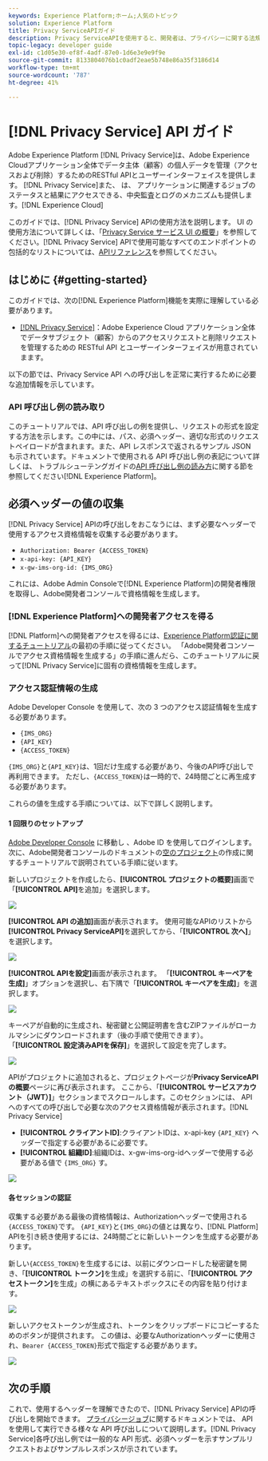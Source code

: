 ```yaml
---
keywords: Experience Platform;ホーム;人気のトピック
solution: Experience Platform
title: Privacy ServiceAPIガイド
description: Privacy ServiceAPIを使用すると、開発者は、プライバシーに関する法規制に準拠して、複数のExperience Cloudアプリケーションをまたいで自分の個人データにアクセスしたり、削除したりするための顧客リクエストを作成および管理できます。 このガイドに従って、API を使用した主な操作の実行方法を学習します。
topic-legacy: developer guide
exl-id: c1d05e30-ef8f-4adf-87e0-1d6e3e9e9f9e
source-git-commit: 8133804076b1c0adf2eae5b748e86a35f3186d14
workflow-type: tm+mt
source-wordcount: '787'
ht-degree: 41%

---
```


# [!DNL Privacy Service] API ガイド

Adobe Experience Platform [!DNL Privacy Service]は、Adobe Experience Cloudアプリケーション全体でデータ主体（顧客）の個人データを管理（アクセスおよび削除）するためのRESTful APIとユーザーインターフェイスを提供します。 [!DNL Privacy Service]また、 は、 アプリケーションに関連するジョブのステータスと結果にアクセスできる、中央監査とログのメカニズムも提供します。[!DNL Experience Cloud]

このガイドでは、[!DNL Privacy Service] APIの使用方法を説明します。 UI の使用方法について詳しくは、「[Privacy Service サービス UI の概要](../ui/overview.md)」を参照してください。[!DNL Privacy Service] APIで使用可能なすべてのエンドポイントの包括的なリストについては、[APIリファレンス](https://www.adobe.io/experience-platform-apis/references/privacy-service/)を参照してください。

## はじめに {#getting-started}

このガイドでは、次の[!DNL Experience Platform]機能を実際に理解している必要があります。

* [[!DNL Privacy Service]](../home.md)：Adobe Experience Cloud アプリケーション全体でデータサブジェクト（顧客）からのアクセスリクエストと削除リクエストを管理するための RESTful API とユーザーインターフェイスが用意されていまます。

以下の節では、Privacy Service API への呼び出しを正常に実行するために必要な追加情報を示しています。

### API 呼び出し例の読み取り

このチュートリアルでは、API 呼び出しの例を提供し、リクエストの形式を設定する方法を示します。この中には、パス、必須ヘッダー、適切な形式のリクエストペイロードが含まれます。また、API レスポンスで返されるサンプル JSON も示されています。ドキュメントで使用される API 呼び出し例の表記について詳しくは、 トラブルシューテングガイドの[API 呼び出し例の読み方](../../landing/troubleshooting.md)に関する節を参照してください[!DNL Experience Platform]。

## 必須ヘッダーの値の収集

[!DNL Privacy Service] APIの呼び出しをおこなうには、まず必要なヘッダーで使用するアクセス資格情報を収集する必要があります。

* `Authorization: Bearer {ACCESS_TOKEN}`
* `x-api-key: {API_KEY}`
* `x-gw-ims-org-id: {IMS_ORG}`

これには、Adobe Admin Consoleで[!DNL Experience Platform]の開発者権限を取得し、Adobe開発者コンソールで資格情報を生成します。

### [!DNL Experience Platform]への開発者アクセスを得る

[!DNL Platform]への開発者アクセスを得るには、[Experience Platform認証に関するチュートリアル](https://experienceleague.adobe.com/docs/experience-platform/landing/platform-apis/api-authentication.html?lang=ja#platform-apis)の最初の手順に従ってください。 「Adobe開発者コンソールでアクセス資格情報を生成する」の手順に進んだら、このチュートリアルに戻って[!DNL Privacy Service]に固有の資格情報を生成します。

### アクセス認証情報の生成

Adobe Developer Console を使用して、次の 3 つのアクセス認証情報を生成する必要があります。

* `{IMS_ORG}`
* `{API_KEY}`
* `{ACCESS_TOKEN}`

`{IMS_ORG}`と`{API_KEY}`は、1回だけ生成する必要があり、今後のAPI呼び出しで再利用できます。 ただし、`{ACCESS_TOKEN}`は一時的で、24時間ごとに再生成する必要があります。

これらの値を生成する手順については、以下で詳しく説明します。

#### 1 回限りのセットアップ

[Adobe Developer Console](https://www.adobe.com/go/devs_console_ui) に移動し 、Adobe ID を使用してログインします。次に、Adobe開発者コンソールのドキュメントの[空のプロジェクト](https://www.adobe.io/apis/experienceplatform/console/docs.html#!AdobeDocs/adobeio-console/master/projects-empty.md)の作成に関するチュートリアルで説明されている手順に従います。

新しいプロジェクトを作成したら、**[!UICONTROL プロジェクトの概要]**&#x200B;画面で「**[!UICONTROL API]**&#x200B;を追加」を選択します。

![](../images/api/getting-started/add-api-button.png)

**[!UICONTROL API の追加]**&#x200B;画面が表示されます。 使用可能なAPIのリストから&#x200B;**[!UICONTROL Privacy ServiceAPI]**&#x200B;を選択してから、「**[!UICONTROL 次へ]**」を選択します。

![](../images/api/getting-started/add-privacy-service-api.png)

**[!UICONTROL APIを設定]**&#x200B;画面が表示されます。 「**[!UICONTROL キーペアを生成]**」オプションを選択し、右下隅で「**[!UICONTROL キーペアを生成]**」を選択します。

![](../images/api/getting-started/generate-key-pair.png)

キーペアが自動的に生成され、秘密鍵と公開証明書を含むZIPファイルがローカルマシンにダウンロードされます（後の手順で使用できます）。 「**[!UICONTROL 設定済みAPIを保存]**」を選択して設定を完了します。

![](../images/api/getting-started/key-pair-generated.png)

APIがプロジェクトに追加されると、プロジェクトページが&#x200B;**Privacy ServiceAPIの概要**&#x200B;ページに再び表示されます。 ここから、「**[!UICONTROL サービスアカウント（JWT）]**」セクションまでスクロールします。このセクションには、 API へのすべての呼び出しで必要な次のアクセス資格情報が表示されます。[!DNL Privacy Service]

* **[!UICONTROL クライアントID]**:クライアントIDは、x-api-key `{API_KEY}` ヘッダーで指定する必要があるに必要です。
* **[!UICONTROL 組織ID]**:組織IDは、x-gw-ims-org-idヘッダーで使用する必要がある値で `{IMS_ORG}` す。

![](../images/api/getting-started/jwt-credentials.png)

#### 各セッションの認証

収集する必要がある最後の資格情報は、Authorizationヘッダーで使用される`{ACCESS_TOKEN}`です。 `{API_KEY}`と`{IMS_ORG}`の値とは異なり、[!DNL Platform] APIを引き続き使用するには、24時間ごとに新しいトークンを生成する必要があります。

新しい`{ACCESS_TOKEN}`を生成するには、以前にダウンロードした秘密鍵を開き、「**[!UICONTROL トークン]**&#x200B;を生成」を選択する前に、「**[!UICONTROL アクセストークン]**&#x200B;を生成」の横にあるテキストボックスにその内容を貼り付けます。

![](../images/api/getting-started/paste-private-key.png)

新しいアクセストークンが生成され、トークンをクリップボードにコピーするためのボタンが提供されます。 この値は、必要なAuthorizationヘッダーに使用され、`Bearer {ACCESS_TOKEN}`形式で指定する必要があります。

![](../images/api/getting-started/generated-access-token.png)

## 次の手順

これで、使用するヘッダーを理解できたので、[!DNL Privacy Service] APIの呼び出しを開始できます。 [プライバシージョブ](privacy-jobs.md)に関するドキュメントでは、 API を使用して実行できる様々な API 呼び出しについて説明します。[!DNL Privacy Service]各呼び出し例では一般的な API 形式、必須ヘッダーを示すサンプルリクエストおよびサンプルレスポンスが示されています。
